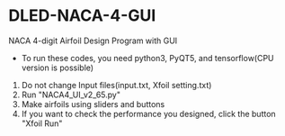 # DLED-NACA-4-GUI
NACA 4-digit Airfoil Design Program with GUI

- To run these codes, you need python3, PyQT5, and tensorflow(CPU version is possible)

1. Do not change Input files(input.txt, Xfoil setting.txt)
2. Run "NACA4_UI_v2_65.py"
3. Make airfoils using sliders and buttons
4. If you want to check the performance you designed, click the button "Xfoil Run"
